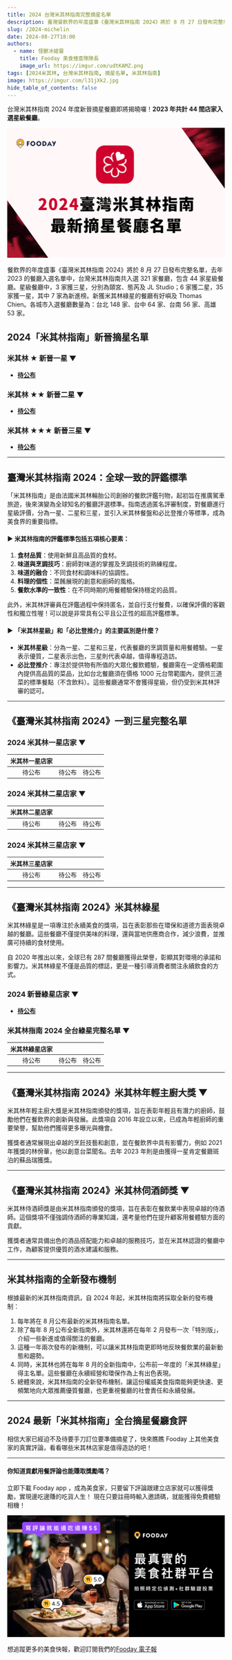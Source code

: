 ```yaml
---
title: 2024 台灣米其林指南完整摘星名單
description: 臺灣餐飲界的年度盛事《臺灣米其林指南 2024》將於 8 月 27 日發布完整名單，去年 2023 的餐廳入選名單中，台灣米其林指南共入選 321 家餐廳，包含 44 家星級餐廳。
slug: /2024-michelin
date: 2024-08-27T18:00
authors:
  - name: 怪獸冰姬靈
    title: Fooday 美食搜查隊隊長
    image_url: https://imgur.com/udtKAMZ.png
tags: [2024米其林, 台灣米其林指南, 摘星名單, 米其林指南]
image: https://imgur.com/l31jXk2.jpg
hide_table_of_contents: false
---
```


台灣米其林指南 2024 年度新晉摘星餐廳即將揭曉囉！**2023 年共計 44 間店家入選星級餐廳**。

![2024 台灣米其林指南完整摘星名單](./img/0827.jpg)

餐飲界的年度盛事《臺灣米其林指南 2024》將於 8 月 27 日發布完整名單，去年 2023 的餐廳入選名單中，台灣米其林指南共入選 321 家餐廳，包含 44 家星級餐廳。星級餐廳中，3 家獲三星，分別為頤宮、態芮及 JL Studio；6 家獲二星，35 家獲一星，其中 7 家為新進榜。新獲米其林綠星的餐廳有好嶼及 Thomas Chien。各城市入選餐廳數量為：台北 148 家、台中 64 家、台南 56 家、高雄 53 家。

<!-- truncate -->

## 2024「米其林指南」新晉摘星名單

### 米其林 ★ 新晉一星 ▼

- **[待公布](#待公布)**

### 米其林 ★★ 新晉二星 ▼

- **[待公布](#待公布)**

### 米其林 ★★★ 新晉三星 ▼

- **[待公布](#待公布)**

---

## 臺灣米其林指南 2024：全球一致的評鑑標準

「米其林指南」是由法國米其林輪胎公司創辦的餐飲評鑑刊物，起初旨在推廣駕車旅遊，後來演變為全球知名的餐廳評選標準。指南透過匿名評審制度，對餐廳進行星級評價，分為一星、二星和三星，並引入米其林餐盤和必比登推介等標準，成為美食界的重要指標。

#### ► 米其林指南的評鑑標準包括五項核心要素：

1. **食材品質**：使用新鮮且高品質的食材。
2. **味道與烹調技巧**：廚師對味道的掌握及烹調技術的熟練程度。
3. **味道的融合**：不同食材和調味料的協調性。
4. **料理的個性**：菜餚展現的創意和廚師的風格。
5. **餐飲水準的一致性**：在不同時期的用餐體驗保持穩定的品質。

此外，米其林評審員在評鑑過程中保持匿名，並自行支付餐費，以確保評價的客觀性和獨立性喔！可以說是非常具有公平且公正性的超高評鑑標準。

#### ► 「米其林星級」和「必比登推介」的主要區別是什麼？

- **米其林星級**：分為一星、二星和三星，代表餐廳的烹調質量和用餐體驗。一星表示優質，二星表示出色，三星則代表卓越，值得專程造訪。
- **必比登推介**：專注於提供物有所值的大眾化餐飲體驗，餐廳需在一定價格範圍內提供高品質的菜品，比如台北餐廳須在價格 1000 元台幣範圍內，提供三道菜的標準餐點（不含飲料）。這些餐廳通常不會獲得星級，但仍受到米其林評審的認可。

---

## 《臺灣米其林指南 2024》一到三星完整名單

### 2024 米其林一星店家 ▼

| **米其林一星店家** |        |        |
| :----------------: | :----: | :----: |
|       待公布       | 待公布 | 待公布 |

### 2024 米其林二星店家 ▼

| **米其林二星店家** |        |        |
| :----------------: | :----: | :----: |
|       待公布       | 待公布 | 待公布 |

### 2024 米其林三星店家 ▼

| **米其林三星店家** |        |        |
| :----------------: | :----: | :----: |
|       待公布       | 待公布 | 待公布 |

---

## 《臺灣米其林指南 2024》米其林綠星

米其林綠星是一項專注於永續美食的獎項，旨在表彰那些在環保和道德方面表現卓越的餐廳。這些餐廳不僅提供美味的料理，還與當地供應商合作，減少浪費，並推廣可持續的食材使用。

自 2020 年推出以來，全球已有 287 間餐廳獲得此榮譽，彰顯其對環境的承諾和影響力。米其林綠星不僅是品質的標誌，更是一種引導消費者關注永續飲食的方式。

### 2024 新晉綠星店家 ▼

- **[待公布](#待公布)**

### 米其林指南 2024 全台綠星完整名單 ▼

| **米其林綠星店家** |        |        |
| :----------------: | :----: | :----: |
|       待公布       | 待公布 | 待公布 |

---

## 《臺灣米其林指南 2024》米其林年輕主廚大獎 ▼

米其林年輕主廚大獎是米其林指南頒發的獎項，旨在表彰年輕且有潛力的廚師，鼓勵他們在餐飲界的創新與發展。此獎項自 2016 年設立以來，已成為年輕廚師的重要榮譽，幫助他們獲得更多曝光與機會。

獲獎者通常展現出卓越的烹飪技藝和創意，並在餐飲界中具有影響力，例如 2021 年獲獎的林佾華，他以創意台菜聞名。去年 2023 年則是由獲得一星肯定餐廳斑泊的蘇品瑞獲獎。

---

## 《臺灣米其林指南 2024》米其林伺酒師獎 ▼

米其林侍酒師獎是由米其林指南頒發的獎項，旨在表彰在餐飲業中表現卓越的侍酒師。這個獎項不僅強調侍酒師的專業知識，還考量他們在提升顧客用餐體驗方面的貢獻。

獲獎者通常具備出色的酒品搭配能力和卓越的服務技巧，並在米其林認證的餐廳中工作，為顧客提供優質的酒水建議和服務。

---

## 米其林指南的全新發布機制

根據最新的米其林指南資訊，自 2024 年起，米其林指南將採取全新的發布機制：

1. 每年將在 8 月公布最新的米其林指南名單。
2. 除了每年 8 月公布全新指南外，米其林還將在每年 2 月發布一次「特別版」，介紹一些新進或值得關注的餐廳。
3. 這種一年兩次發布的新機制，可以讓米其林指南更即時地反映餐飲業的最新動態和趨勢。
4. 同時，米其林也將在每年 8 月的全新指南中，公布前一年度的「米其林綠星」得主名單。這些餐廳在永續經營和環保作為上有出色表現。
5. 總體來說，米其林指南的全新發布機制，讓這份權威美食指南能夠更快速、更頻繁地向大眾推薦優質餐廳，也更重視餐廳的社會責任和永續發展。

---

## 2024 最新「米其林指南」全台摘星餐廳食評

相信大家已經迫不及待要手刀訂位要準備摘星了，快來瞧瞧 Fooday 上其他美食家的真實評論，看看哪些米其林店家是值得造訪的吧！

---

#### 你知道貢獻用餐評論也能賺取獎勵嗎？

立即下載 Fooday app ，成為美食家，只要留下評論跟建立店家就可以獲得獎勵，實現邊吃邊賺的吃貨人生！
現在只要註冊時輸入邀請碼，就能獲得免費體驗相機！

[![立即下載 Fooday app](./img/download-now01.jpg)](https://fooday.app/)

想追蹤更多的美食快報，歡迎訂閱我們的[Fooday 電子報](https://blog-zh.fooday.app/)
